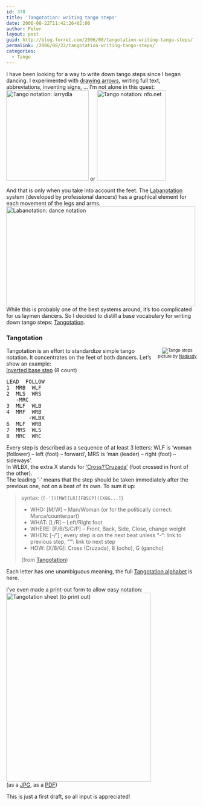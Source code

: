 ```yaml
---
id: 378
title: 'Tangotation: writing tango steps'
date: 2006-08-22T11:42:26+02:00
author: Peter
layout: post
guid: http://blog.forret.com/2006/08/tangotation-writing-tango-steps/
permalink: /2006/08/22/tangotation-writing-tango-steps/
categories:
  - Tango
---
```

I have been looking for a way to write down tango steps since I began dancing. I experimented with [drawing arrows](http://blog.forret.com/2005/02/tango-steps-and-twister/), writing full text, abbreviations, inventing signs, &#8230; I&#8217;m not alone in this quest:  
[<img loading="lazy" src="http://static.flickr.com/70/187515225_3c0042a3ab_m.jpg" width="218" height="240" alt="Tango notation: larrydla" />](http://www.flickr.com/photos/pforret/187515225/ "Photo Sharing") or [<img loading="lazy" src="http://static.flickr.com/62/187520198_7b588b2615_m.jpg" width="182" height="240" alt="Tango notation: nfo.net" />](http://www.flickr.com/photos/pforret/187520198/ "Photo Sharing")

And that is only when you take into account the feet. The [Labanotation](http://user.uni-frankfurt.de/~griesbec/LABANE.HTML) system (developed by professional dancers) has a graphical element for each movement of the legs and arms.  
[<img loading="lazy" src="http://static.flickr.com/46/187495813_cbbc921678.jpg" width="500" height="264" alt="Labanotation: dance notation" />](http://www.flickr.com/photos/pforret/187495813/ "Photo Sharing")  
While this is probably one of the best systems around, it&#8217;s too complicated for us laymen dancers. So I decided to distill a base vocabulary for writing down tango steps: [Tangotation](http://tango.smoothouse.com/dance/Tangotation).  
<!--more-->

### Tangotation

<div style="float: right; text-align: center; font-size: .8em">
  <img src="http://static.flickr.com/19/117140196_47babea24f.jpg" alt="Tango steps" /><br /> picture by <a href="http://www.flickr.com/photos/koppenhoefer/">Nadasdy</a>
</div>

Tangotation is an effort to standardize simple tango notation. It concentrates on the feet of both dancers. Let&#8217;s show an example:  
[Inverted base step](http://tango.smoothouse.com/dance/Paso_basico_tangotation) (8 count) 

<pre>LEAD  FOLLOW  
1  MRB  WLF  
2  MLS  WRS  
   -MRC   
3  MLF  WLB  
4  MRF  WRB  
       -WLBX  
6  MLF  WRB  
7  MRS  WLS  
8  MRC  WRC </pre>

Every step is described as a sequence of at least 3 letters: WLF is &#8216;woman (follower) &#8211; left (foot) &#8211; forward&#8217;, MRS is &#8216;man (leader) &#8211; right (foot) &#8211; sideways&#8217;.  
In WLBX, the extra X stands for [&#8216;Cross&#8217;/&#8217;Cruzada&#8217;](http://tango.smoothouse.com/dance/Cruzada) (foot crossed in front of the other).  
The leading &#8216;-&#8216; means that the step should be taken immediately after the previous one, not on a beat of its own. To sum it up:

> syntax: (`[-'])[MW][LR][FBSCP]([X8G...]`)
> 
>   * WHO: [M/W] &#8211; Man/Woman (or for the politically correct: Marca/counterpart) 
>   * WHAT: [L/R] &#8211; Left/Right foot 
>   * WHERE: [F/B/S/C/P] &#8211; Front, Back, Side, Close, change weight 
>   * WHEN: [-/&#8217;] ; every step is on the next beat unless &#8220;-&#8220;: link to previous step, &#8220;&#8216;&#8221;: link to next step 
>   * HOW: [X/8/G]: Cross (Cruzada), 8 (ocho), G (gancho) 
> 
> (from [Tangotation](http://tango.smoothouse.com/dance/Tangotation))

Each letter has one unambiguous meaning, the full [Tangotation alphabet](http://tango.smoothouse.com/dance/Tangotation_alphabet) is here.

I&#8217;ve even made a print-out form to allow easy notation:  
[<img loading="lazy" src="http://static.flickr.com/47/140290664_ac9f8505de.jpg" width="383" height="500" alt="Tangotation sheet (to print out)" />](http://www.flickr.com/photos/pforret/140290664/ "Photo Sharing")  
(as a [JPG](http://www.flickr.com/photo_zoom.gne?id=140290664&size=o), as a [PDF](http://tango.smoothouse.com/doc/tangotation_a5.pdf))

This is just a first draft, so all input is appreciated!